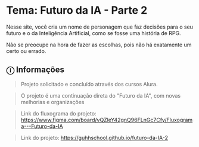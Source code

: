 # Tema: Futuro da IA - Parte 2
Nesse site, você cria um nome de personagem que faz decisões para o seu futuro e o da Inteligência Artificial, como se fosse uma história de RPG.

Não se preocupe na hora de fazer as escolhas, pois não há exatamente um certo ou errado.

## ⓘ Informações
> Projeto solicitado e concluído através dos cursos Alura.

> O projeto é uma continuação direta do "Futuro da IA", com novas melhorias e organizações

> Link do fluxograma do projeto: https://www.figma.com/board/vQZleY42gnQ96FLnGc7Cfy/Fluxograma---Futuro-da-IA

> Link do projeto: https://guhhschool.github.io/futuro-da-IA-2
